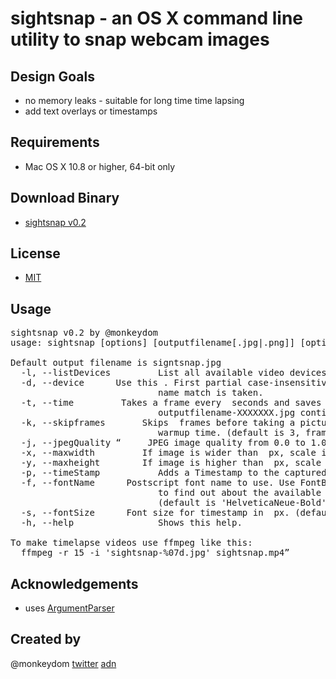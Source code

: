 # sightsnap - an OS X command line utility to snap webcam images

## Design Goals
* no memory leaks - suitable for long time time lapsing
* add text overlays or timestamps

## Requirements
* Mac OS X 10.8 or higher, 64-bit only

## Download Binary
* [sightsnap v0.2](http://cl.ly/O0n1)

## License

* [MIT](http://www.opensource.org/licenses/mit-license.php)

## Usage

<pre>
sightsnap v0.2 by @monkeydom
usage: sightsnap [options] [outputfilename[.jpg|.png]] [options]

Default output filename is signtsnap.jpg
  -l, --listDevices         List all available video devices and their formats.
  -d, --device <device>     Use this <device>. First partial case-insensitive
                            name match is taken.
  -t, --time <delay>        Takes a frame every <delay> seconds and saves it as
                            outputfilename-XXXXXXX.jpg continuously.
  -k, --skipframes <n>      Skips <n> frames before taking a picture. Gives cam
                            warmup time. (default is 3, frames are @15fps)
  -j, --jpegQuality <q>     JPEG image quality from 0.0 to 1.0 (default is 0.8).
  -x, --maxwidth <w>        If image is wider than <w> px, scale it down to fit.
  -y, --maxheight <h>       If image is higher than <h> px, scale it down to fit.
  -p, --timeStamp           Adds a Timestamp to the captured image.
  -f, --fontName <font>     Postscript font name to use. Use FontBook.app->Font Info
                            to find out about the available fonts on your system
                            (default is 'HelveticaNeue-Bold')
  -s, --fontSize <size>     Font size for timestamp in <size> px. (default is 40)
  -h, --help                Shows this help.

To make timelapse videos use ffmpeg like this:
  ffmpeg -r 15 -i 'sightsnap-%07d.jpg' sightsnap.mp4</pre>

## Acknowledgements
* uses [ArgumentParser](https://github.com/NSError/ArgumentParser)

## Created by
@monkeydom [twitter](http://twitter.com/monkeydom) [adn](http://app.net/monkeydom)